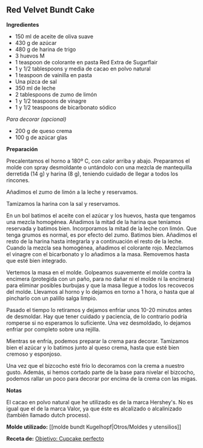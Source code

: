 ## Red Velvet Bundt Cake

**Ingredientes**

- 150 ml de aceite de oliva suave
- 430 g de azúcar
- 480 g de harina de trigo
- 3 huevos M
- 1 teaspoon de colorante en pasta Red Extra de Sugarflair
- 1 y 1/2 tablespoons y media de cacao en polvo natural
- 1 teaspoon de vainilla en pasta
- Una pizca de sal
- 350 ml de leche
- 2 tablespoons de zumo de limón
- 1 y 1/2 teaspoons de vinagre
- 1 y 1/2 teaspoons de bicarbonato sódico

*Para decorar (opcional)*

- 200 g de queso crema
- 100 g de azúcar glas

**Preparación**

Precalentamos el horno a 180º C, con calor arriba y abajo. Preparamos el molde con spray desmoldante o untándolo con una mezcla de mantequilla derretida (14 g) y harina (8 g), teniendo cuidado de llegar a todos los rincones.

Añadimos el zumo de limón a la leche y reservamos.

Tamizamos la harina con la sal y reservamos.

En un bol batimos el aceite con el azúcar y los huevos, hasta que tengamos una mezcla homogénea. Añadimos la mitad de la harina que teníamos reservada y batimos bien. Incorporamos la mitad de la leche con limón. Que tenga grumos es normal, es por efecto del zumo. Batimos bien. Añadimos el resto de la harina hasta integrarla y a continuación el resto de la leche. Cuando la mezcla sea homogénea, añadimos el colorante rojo. Mezclamos el vinagre con el bicarbonato y lo añadimos a la masa. Removemos hasta que esté bien integrado.

Vertemos la masa en el molde. Golpeamos suavemente el molde contra la encimera (protegida con un paño, para no dañar ni el molde ni la encimera) para eliminar posibles burbujas y que la masa llegue a todos los recovecos del molde. Llevamos al horno y lo dejamos en torno a 1 hora, o hasta que al pincharlo con un palillo salga limpio.

Pasado el tiempo lo retiramos y dejamos enfriar unos 10-20 minutos antes de desmoldar. Hay que tener cuidado y paciencia, de lo contrario podría romperse si no esperamos lo suficiente. Una vez desmoldado, lo dejamos enfriar por completo sobre una rejilla.

Mientras se enfría, podemos preparar la crema para decorar. Tamizamos bien el azúcar y lo batimos junto al queso crema, hasta que esté bien cremoso y esponjoso.

Una vez que el bizcocho esté frío lo decoramos con la crema a nuestro gusto. Además, si hemos cortado parte de la base para nivelar el bizcocho, podemos rallar un poco para decorar por encima de la crema con las migas.

**Notas**

El cacao en polvo natural que he utilizado es de la marca Hershey's. No es igual que el de la marca Valor, ya que éste es alcalizado o alcalinizado (también llamado dutch process).

**Molde utilizado:** [[molde bundt Kugelhopf|Otros/Moldes y utensilios]]

**Receta de:** [Objetivo: Cupcake perfecto](http://www.objetivocupcake.com/2015/06/bundt-cake-de-red-velvet-en-memoria-de.html)